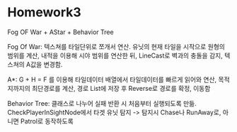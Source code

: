 # Homework3

Fog OF War + AStar + Behavior Tree



Fog Of War: 텍스쳐를 타일단위로 쪼개서 연산. 유닛의 현재 타일을 시작으로 원형의 범위를 계산, 내적을 이용해 시야 범위를 연산한 뒤, LineCast로 벽과의 충돌을 감지, 텍스쳐의 A값을 변경함.



A\*: G + H = F 를 이용해 타일데이터 배열에서 타일데이터를 빠르게 읽어와 연산, 목적지까지의 최단경로를 계산, 경로 List에 저장 후 Reverse로 경로를 확정, 이동함



Behavior Tree: 클래스로 나누어 실패 반환 시 처음부터 실행되도록 만듦. CheckPlayerInSightNode에서 타겟 유닛 탐지 -> 탐지시 Chase나 RunAway로, 아니면 Patrol로 동작하도록

